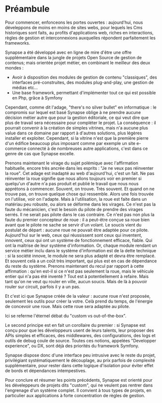 # Préambule

Pour commencer, enfonceons les portes ouvertes : aujourd'hui, nous déveleppons de moins en moins de sites webs, pour lequels les Cms historiques sont faits, au profits d'applications web, riches en interactions, règles de gestion et interconnexions auxquelles répondent parfaitement les frameworks.

Synapse a été développé avec en ligne de mire d'être une offre supplémentaire dans la jungle de projets Open Source de gestion de contenus; mais orientée projet métier, en combinant le meilleur des deux mondes :

 - Avoir à disposition des modules de gestion de contenu "classiques", des interfaces pré-construites, des modules plug-and-play, une gestion de médias etc...
 - Une base framework, permettant d'implémenter tout ce qui est possible en Php, grâce à Symfony

Cependant, comme dit l'adage, "there's no silver bullet" en informatique : le compromis sur lequel est basé Synapse oblige à ne prendre aucune décision métier autre que pour la gestion éditoriale, ce qui veut dire que plus de travail sera nécessaire pour compléter le projet.
La conséquence : il pourrait convenir à la création de simples vitrines, mais n'a aucune plus value dans ce domaine par rapport à d'autres solutions, plus légères installer et exploiter. Cependant, si la vitrine n'est que la première pierre d'un édifice beaucoup plus imposant comme par exemple un site e-commerce connecté à de nombreuses autre applications, c'est dans ce genre de cas que Synapse excelle.

Prenons maintenant le virage du sujet polémique avec l'affirmation habituelle, encore très ancrée dans les esprits : "Je ne veux pas réinventer la roue".
Cet adage est inadapté au web d'aujourd'hui, c'est un fait. Ne pas réinventer la roue signifie que nous allons toujours voir en premier si quelqu'un d'autre n'a pas produit et publié le travail que nous nous apprétons à commencer. Souvent, on trouve. Très souvent. Et quand on ne trouve pas, on trouve quelque chose qui ressemble. Alors une fois trouvée on l'utilise, voir on l'adapte. Mais à l'utilisation, la roue est faite dans un matériau peu robuste, ou alors se déforme dans les virages. Ce n'est pas la faute du mécanicien, c'est le besoin du pilote de prendre des virages serrés. Il ne serait pas pilote dans le cas contraire. Ce n'est pas non plus la faute du premier concepteur de roue : il a peut-être conçue sa roue bien avant que le pilote ne sache se servir d'un volant. Le soucis vient du postulat de départ : aucune roue ne pouvait être adaptée pour ce pilote.
Aujourd'hui sur le web, ceux qui réussissent sont ceux qui inventent, innovent, ceux qui ont un système de fonctionnement efficace, fiable. Qui ont la maîtrise de leur système d'information. Or, chaque module rendant un service métier inclu dans le système d'information est de la dette technique : si la société innove, le module ne sera plus adapté et devra être remplacé. Et souvent celà a un coût très important, qui plus est en cas de dépendance du reste du système.
Prenons maintenant du recul par rapport à cette affirmation : qu'en est-il si ce n'est pas seulement la roue, mais le véhicule entier qui n'a pas été inventé ? Tout est à potentiellement à refaire. Mais tant qu'on ne veut qu rouler en ville, aucun soucis. Mais de là à pouvoir rouler sur circuit, parfois il y a un pas.

Et c'est ici que Synapse créée de la valeur : aucune roue n'est proposée, seulement les outils pour créer la votre. Celà prend du temps, de l'énergie de concevoir une roue. Mais cette roue sera adaptée au pilote.

Ici se referme l'éternel débat du "custom vs out-of-the-box".

Le second principe est en fait un corollaire du premier : si Synapse est conçu pour que les développeurs usent de leurs talents, leur proposer des APIs simples et efficaces, des middlewares, des configurations, des logs et outils de debug coule de source. Toutes ces notions, appelées "Developper experience", ou DX, sont déjà des priorités du framework Symfony.

Synapse dispose donc d'une interface peu intrusive avec le reste du projet, privilégiant systématiquement le découplage, au prix parfois de complexité supplémentaire, pour rester dans cette logique d'isolation pour éviter effet de bords et dépendances intempestives.

Pour conclure et résumer les points précédents, Synapse est orienté pour les déveleppeurs de projets dits "custom", qui ne veulent pas rentrer dans l'engrenage d'un système complet. Il convient à tous types de projets, en particulier aux applications à forte concentration de règles de gestion.
